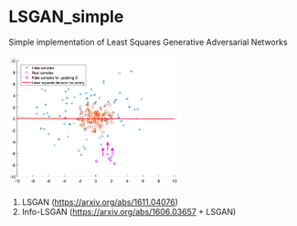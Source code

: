 # LSGAN_simple
Simple implementation of Least Squares Generative Adversarial Networks

<img src="./LSGAN.png" width="60%">

1. LSGAN (https://arxiv.org/abs/1611.04076)
2. Info-LSGAN (https://arxiv.org/abs/1606.03657 + LSGAN)
